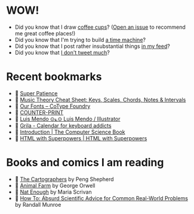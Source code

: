 # WOW!

- Did you know that I draw [coffee cups](https://papercups.mamuso.net/)? ([Open an issue](https://github.com/mamuso/papercups/issues) to recommend me great coffee places!)
- Did you know that I'm trying to build [a time machine](https://github.com/mamuso/fluxcapacitor)?
- Did you know that I post rather insubstantial things [in my feed](https://feed.mamuso.net/)?
- Did you know that [I don't tweet much](https://twitter.com/mamuso)?

# Recent bookmarks

- 👀 [Super Patience](https://superpatience.com/)
- 👀 [Music Theory Cheat Sheet: Keys, Scales, Chords, Notes & Intervals](https://muted.io/cheat-sheet/)
- 👀 [Our Fonts – CoType Foundry](https://cotypefoundry.com/)
- 👀 [COUNTER-PRINT](https://www.counter-print.co.uk/)
- 👀 [Luis Mendo ⊙⟀⊙ Luis Mendo / Illustrator](https://www.luismendo.com/links)
- 👀 [Grila - Calendar for keyboard addicts](https://lowtechguys.com/grila/)
- 👀 [Introduction | The Computer Science Book](https://thecomputersciencebook.com/book/)
- 👀 [HTML with Superpowers | HTML with Superpowers](https://htmlwithsuperpowers.netlify.app/)


# Books and comics I am reading

- 📘 [The Cartographers](https://www.goodreads.com/book/show/56224531) by Peng Shepherd
- 📘 [Animal Farm](https://www.goodreads.com/book/show/8349198) by George Orwell
- 📘 [Nat Enough](https://www.goodreads.com/book/show/45714795) by Maria Scrivan
- 📘 [How To: Absurd Scientific Advice for Common Real-World Problems](https://www.goodreads.com/book/show/43851501) by Randall Munroe

